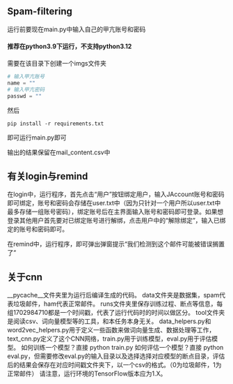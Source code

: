 ## Spam-filtering
运行前要现在main.py中输入自己的甲亢账号和密码

#### 推荐在python3.9下运行，不支持python3.12

需要在该目录下创建一个imgs文件夹

```python
# 输入甲亢账号
name = "" 
# 输入甲亢密码
passwd = ""
```
然后
```shell
pip install -r requirements.txt
```
即可运行main.py即可

输出的结果保留在mail_content.csv中

## 有关login与remind
在login中，运行程序，首先点击“用户”按钮绑定用户，输入JAccount账号和密码即可绑定，账号和密码会存储在user.txt中（因为只针对一个用户所以user.txt中最多存储一组账号密码），绑定账号后在主界面输入账号和密码即可登录。如果想登录其他用户首先要对已绑定账号进行解绑，点击用户中的“解除绑定”，输入已绑定的账号和密码即可。

在remind中，运行程序，即可弹出弹窗提示“我们检测到这个邮件可能被错误搁置了”
## 关于cnn
__pycache__文件夹里为运行后编译生成的代码。
data文件夹是数据集，spam代表垃圾邮件，ham代表正常邮件。
runs文件夹里保存训练过程、断点等信息，每组1702984710都是一个时间戳，代表了运行代码时的时间以做区分。
tool文件夹是阅读csv、词向量模型等的工具，和本任务本身无关。
data_helpers.py和word2vec_helpers.py用于定义一些函数来做词向量生成、数据处理等工作，text_cnn.py定义了这个CNN网络，train.py用于训练模型，eval.py用于评估模型。
如何训练一个模型？直接 python train.py
如何评估一个模型？直接 python eval.py，但需要修改eval.py的输入目录以及选择选择对应模型的断点目录，评估后的结果会保存在对应时间戳文件夹下，以一个csv的格式。（0为垃圾邮件，1为正常邮件）
请注意，运行环境的TensorFlow版本应为1.X。